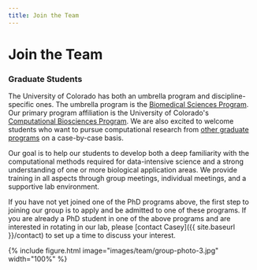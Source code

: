 ```yaml
---
title: Join the Team
---
```


# <i class="fas fa-hands-helping"></i>Join the Team

<!--

### Programmers

Our programmers contribute most of the code that goes into our production-ready servers, apps, and analytical pipelines.
They are expected to maintain high standards of documentation, clarity, efficiency, and maintainability in their own code, and also help the other members of the lab achieve the same in their code.

For the machine learning aspects of our work, we currently use a technology stack consisting of Python, numpy/scipy/scikit-learn/theano, and R with assorted packages.
For web development, we currently use a technology stack consisting of Postgres, Python, Django, JavaScript, and React.
Our data processing framework and webservers run on cloud instances, so experience with optimizing workloads for this type of environment is a plus.

[Contact Casey]({{ site.baseurl }}/contact) to be notified when job postings are available.

### Postdoctoral Researchers

The Greene Lab welcomes applications for computational postdoctoral positions at the University of Pennsylvania Perelman School of Medicine.
The overarching theme of our work is to transform how we understand complex biological systems by integrating big data from diverse sources and developing computational methods that effectively model real-world processes.
We then put these methods into the hands of every biologist, through the development of usable open source tools, and the dissemination of successful applications.

#### Objectives

Postdocs in our lab contribute to the development of new analytical methods and/or the application of these methods to new datasets.
Postdocs will have the opportunity to work with large collections of genomic data, both publicly available and from collaborative projects, and to extract testable biological hypotheses from these large collections.
Research projects center around new computational methods to integrate genomic data as well as to incorporate additional environmental and phenotypic information with these genomic data.
Postdocs are expected to contribute to the lab's culture of open scientific discovery and to share methodological advances and biological discoveries at both national and international venues.

#### Qualifications

1. Candidates are expected to have an MD, PhD, or equivalent, with a strong background in computer science, machine learning, statistics, genetics, bioinformatics, or closely related field and programming experience with attributable contributions to source code.

2. The ideal candidate will have a track record of scientific productivity and leadership, and will strive for robust and reproducible analytical workflows.

3. The ideal candidate will have experience handling large datasets in a UNIX/LINUX environment, experience with high performance cluster or cloud computing, and a knowledge of existing software packages used for machine learning.

#### Pay and Benefits

Postdoc positions in our lab start at a non-negotiable starting salary, which is currently $70,000 per year.
These positions are considered [Postdoctoral Trainee Appointments at Penn](https://www.med.upenn.edu/postdoc/bpp-policies-table-of-contents-section-3.html), which makes the postdoc eligible for [an insurance plan](https://clients.garnett-powers.com/pd/upenn/) and other benefits, including the [New Child Leave Policy](https://www.med.upenn.edu/postdoc/bpp-policies-table-of-contents-section-3.html).
Additional information about Biomedical Postdoc Positions at Penn is available on [the program website](https://www.med.upenn.edu/postdoc/).

#### Applying

To apply, provide a CV, a one to two page statement of research interests, and the names and contact information for three references through [our application portal](https://greene-lab.breezy.hr/p/bf7972c74ec4).

-->

### Graduate Students

The University of Colorado has both an umbrella program and discipline-specific ones.
The umbrella program is the [Biomedical Sciences Program](https://www.cuanschutz.edu/graduate-programs/biomedical-sciences-program/home).
Our primary program affiliation is the University of Colorado's [Computational Biosciences Program](https://www.cuanschutz.edu/graduate-programs/computational-bioscience/home).
We are also excited to welcome students who want to pursue computational research from [other graduate programs](https://www.cuanschutz.edu/graduate-programs) on a case-by-case basis.

Our goal is to help our students to develop both a deep familiarity with the computational methods required for data-intensive science and a strong understanding of one or more biological application areas.
We provide training in all aspects through group meetings, individual meetings, and a supportive lab environment.

If you have not yet joined one of the PhD programs above, the first step to joining our group is to apply and be admitted to one of these programs.
If you are already a PhD student in one of the above programs and are interested in rotating in our lab, please [contact Casey]({{ site.baseurl }}/contact) to set up a time to discuss your interest.

<!--
### Undergraduate Students

We welcome undergraduate students into our lab.
Undergraduate researchers have become first authors on papers submitted on research that they performed as part of our group.
We are happy to train undergraduates in many aspects of data-intensive biology, and we have high expectations for their level of commitment to research.

If you are an undergraduate interested in discussing research opportunities please [contact Casey]({{ site.baseurl }}/contact).
-->

{% include figure.html image="images/team/group-photo-3.jpg" width="100%" %}
